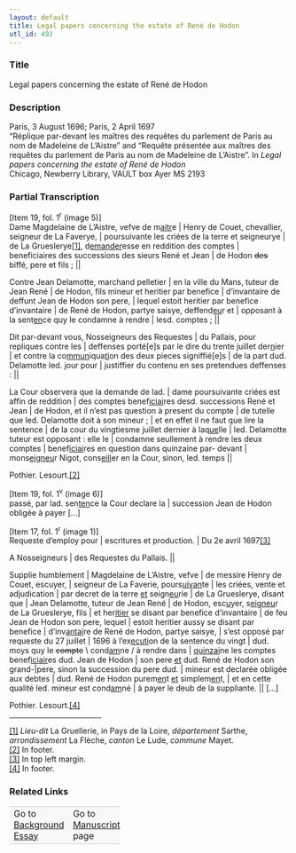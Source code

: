 ```yaml
---  
layout: default  
title: Legal papers concerning the estate of René de Hodon  
utl_id: 492
---
```


### Title

Legal papers concerning the estate of René de Hodon

### Description

<p>Paris, 3 August 1696; Paris, 2 April 1697<br />
“Réplique par-devant les maîtres des requêtes du parlement de Paris au nom de Madeleine de L’Aistre” and “Requête présentée aux maîtres des requêtes du parlement de Paris au nom de Madeleine de L’Aistre”. In<em> Legal papers concerning the estate of René de Hodon</em><br />
Chicago, Newberry Library, VAULT box Ayer MS 2193</p>



### Partial Transcription

<p>[Item 19, fol. 1<sup>r</sup> (image 5)]<br />
Dame Magdelaine de L’Aistre, vefve de m<u>aitr</u>e | Henry de Couet, chevallier, seigneur de La Faverye, | poursuivante les criées de la terre et seigneurye | de La Grueslerye<a href="#_ftn1" name="_ftnref1" title="" id="_ftnref1">[1]</a>, d<u>emander</u>esse en reddition des comptes | beneficiaires des successions des sieurs René et Jean | de Hodon <s>des</s> biffé, pere et fils ; ||</p>
<p>Contre Jean Delamotte, marchand pelletier | en la ville du Mans, tuteur de Jean René | de Hodon, fils mineur et heritier par benefice | d’invantaire de deffunt Jean de Hodon son pere, | lequel estoit heritier par benefice d’invantaire | de René de Hodon, partye saisye, deffend<u>eu</u>r et | opposant à la sent<u>en</u>ce quy le condamne à rendre | lesd. comptes ; ||</p>
<p>Dit par-devant vous, Nosseigneurs des Requestes | du Pallais, pour repliques contre les | deffenses porté[e]s par le dire du trente juillet der<u>n</u>ier | et contre la co<u>mmun</u>iqua<u>ti</u>on des deux pieces signiffié[e]s | de la part dud. Delamotte led. jour pour | justiffier du contenu en ses pretendues deffenses : ||</p>
<p>La Cour observera que la demande de lad. | dame poursuivante criées est affin de reddition | des comptes benef<u>iciai</u>res desd. successions René et Jean | de Hodon, et il n’est pas question à present du compte | de tutelle que led. Delamotte doit à son mineur ; | et en effet il ne faut que lire la sentence | de la cour du vingtiesme juillet dernier à laq<u>ue</u>lle | led. Delamotte tuteur est opposant : elle le | condamne seullement à rendre les deux comptes | benef<u>iciai</u>res en question dans quinzaine par- devant | mons<u>eigneu</u>r Nigot, cons<u>eill</u>er en la Cour, sinon, led. temps ||</p>
<p>Pothier. Lesourt.<a href="#_ftn2" name="_ftnref2" title="" id="_ftnref2">[2]</a></p>
<p>[Item 19, fol. 1<sup>v</sup> (image 6)]<br />
passé, par lad. sen<u>ten</u>ce la Cour declare la | succession Jean de Hodon obligée à payer [...]</p>
<p>[Item 17, fol. 1<sup>r</sup> (image 1)]<br />
Requeste d’employ pour | escritures et production. | Du 2e avril 1697<a href="#_ftn3" name="_ftnref3" title="" id="_ftnref3">[3]</a></p>
<p>A Nosseigneurs | des Requestes du Pallais. ||</p>
<p>Supplie humblement | Magdelaine de L’Aistre, vefve | de messire Henry de Couet, escuyer, | seigneur de La Faverie, pours<u>uivan</u>te | les criées, vente et adjudication | par decret de la terre <u>et</u> seign<u>eu</u>rie | de La Grueslerye, disant que | Jean Delamotte, tuteur de Jean René | de Hodon, esc<u>u</u>yer, s<u>eigneu</u>r de La Grueslerye, fils | et her<u>itier</u> se disant par benefice d’invantaire | de feu Jean de Hodon son pere, lequel | estoit heritier aussy se disant par benefice | d’inv<u>antai</u>re de René de Hodon, partye saisye, | s’est opposé par requeste du 27 juillet | 1696 à l’ex<u>ecuti</u>on de la sentence du vingt | dud. moys quy le <s>compte</s> \ cond<u>am</u>ne / à rendre dans | <u>quinzai</u>ne les comptes benef<u>iciair</u>es dud. Jean de Hodon | son pere <u>et</u> dud. René de Hodon son grand-|pere, sinon la succession du pere dud. | mineur est declarée obligée aux debtes | dud. René de Hodon purem<u>en</u>t <u>et</u> simplem<u>en</u>t, | et en cette qualité led. mineur est cond<u>am</u>né | à payer le deub de la suppliante. || [...]</p>
<p>Pothier. Lesourt.<a href="#_ftn4" name="_ftnref4" title="" id="_ftnref4">[4]</a></p>
<div>
<hr align="left" size="1" width="33%" /><div id="ftn1">
<a href="#_ftnref1" name="_ftn1" title="" id="_ftn1">[1]</a> <em>Lieu-dit </em>La Gruellerie, in Pays de la Loire, <em>département</em> Sarthe, <em>arrondissement</em> La Flèche,<em> canton</em> Le Lude, <em>commune</em> Mayet.
</div>
<div id="ftn2">
<a href="#_ftnref2" name="_ftn2" title="" id="_ftn2">[2]</a> In footer.
</div>
<div id="ftn3">
<a href="#_ftnref3" name="_ftn3" title="" id="_ftn3">[3]</a> In top left margin.
</div>
<div id="ftn4">
<a href="#_ftnref4" name="_ftn4" title="" id="_ftn4">[4]</a> In footer.

</div>
</div>


### Related Links

<table border="0.5" cellpadding="1" cellspacing="1" style="width: 200px; background-color:#F8F8F8;">
    <tbody style="border-color:#ccc">
        <tr style="border-color:#ccc">
            <td>Go to <a href="https://centerfordigitalhumanities.github.io/Newberry-French-paleography/essay/492" target="_blank">Background Essay</a></td>
            <td>Go to <a href="https://centerfordigitalhumanities.github.io/Newberry-French-paleography/www/record.html?id=492" target="_blank">Manuscript</a> page</td>
        </tr>
    </tbody>
</table>
